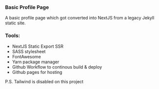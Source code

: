 ### Basic Profile Page

A basic profile page which got converted into NextJS from a legacy Jekyll static site.

### Tools:
- NextJS Static Export SSR
- SASS stylesheet
- FontAwesome
- Yarn package manager
- Github Workflow to continous build & deploy
- Github pages for hosting

P.S. Tailwind is disabled on this project